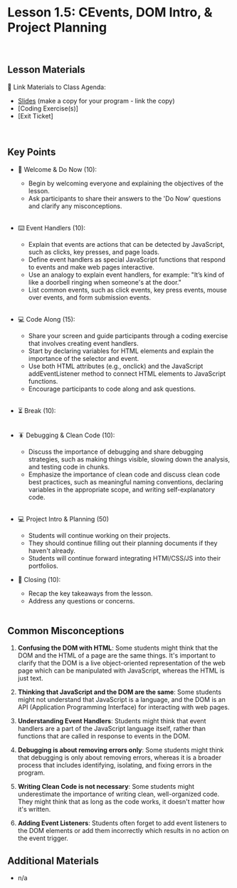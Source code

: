 # Lesson 1.5: CEvents, DOM Intro, & Project Planning

<br>

## Lesson Materials

📖 Link Materials to Class Agenda:
- [Slides](https://docs.google.com/presentation/d/1Wt7k7sAGwmPu-VzGt74IvcOVQ-mvrzzmOLRYwz8yFKA/edit?usp=sharing) (make a copy for your program - link the copy)
- [Coding Exercise(s)]
- [Exit Ticket]

<br>

## Key Points

- 👋 Welcome & Do Now (10):
  - Begin by welcoming everyone and explaining the objectives of the lesson.
  - Ask participants to share their answers to the 'Do Now' questions and clarify any misconceptions.<br><br>
  
- ⌨️ Event Handlers (10):
  - Explain that events are actions that can be detected by JavaScript, such as clicks, key presses, and page loads.
  - Define event handlers as special JavaScript functions that respond to events and make web pages interactive.
  - Use an analogy to explain event handlers, for example: "It’s kind of like a doorbell ringing when someone's at the door."
  - List common events, such as click events, key press events, mouse over events, and form submission events. <br><br>

- 💻 Code Along (15):
  -  Share your screen and guide participants through a coding exercise that involves creating event handlers.
  - Start by declaring variables for HTML elements and explain the importance of the selector and event.
  - Use both HTML attributes (e.g., onclick) and the JavaScript addEventListener method to connect HTML elements to JavaScript functions.
  - Encourage participants to code along and ask questions.<br><br>

- ⏳ Break (10):<br><br>

- 🪳 Debugging & Clean Code (10):
  - Discuss the importance of debugging and share debugging strategies, such as making things visible, slowing down the analysis, and testing code in chunks.
  - Emphasize the importance of clean code and discuss clean code best practices, such as meaningful naming conventions, declaring variables in the appropriate scope, and writing self-explanatory code.<br><br>

- 💻 Project Intro & Planning (50)
  - Students will continue working on their projects.
  - They should continue filling out their planning documents if they haven't already.
  - Students will continue forward integrating HTMl/CSS/JS into their portfolios.

- 👋 Closing (10):
  - Recap the key takeaways from the lesson.
  - Address any questions or concerns.<br><br>
  

## Common Misconceptions
1. **Confusing the DOM with HTML**: Some students might think that the DOM and the HTML of a page are the same things. It's important to clarify that the DOM is a live object-oriented representation of the web page which can be manipulated with JavaScript, whereas the HTML is just text.

2. **Thinking that JavaScript and the DOM are the same**: Some students might not understand that JavaScript is a language, and the DOM is an API (Application Programming Interface) for interacting with web pages. 

3. **Understanding Event Handlers**: Students might think that event handlers are a part of the JavaScript language itself, rather than functions that are called in response to events in the DOM.

4. **Debugging is about removing errors only**: Some students might think that debugging is only about removing errors, whereas it is a broader process that includes identifying, isolating, and fixing errors in the program.

5. **Writing Clean Code is not necessary**: Some students might underestimate the importance of writing clean, well-organized code. They might think that as long as the code works, it doesn't matter how it's written.

6. **Adding Event Listeners**: Students often forget to add event listeners to the DOM elements or add them incorrectly which results in no action on the event trigger.


## Additional Materials
- n/a
